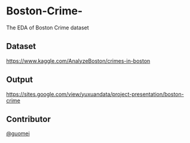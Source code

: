 # Boston-Crime-
The EDA of Boston Crime dataset 

Dataset
---
https://www.kaggle.com/AnalyzeBoston/crimes-in-boston

Output
---
https://sites.google.com/view/yuxuandata/project-presentation/boston-crime

Contributor
---
[@guomei](https://github.com/Top1meimei)
